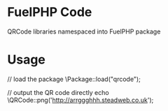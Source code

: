 FuelPHP Code
===========

QRCode libraries namespaced into FuelPHP package


Usage
=====
// load the package
\Package::load("qrcode");

// output the QR code directly
echo \QRCode::png('http://arrggghhh.steadweb.co.uk');
